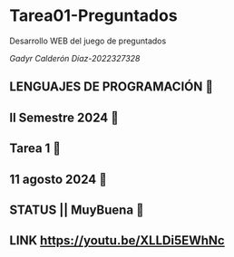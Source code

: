 # Tarea01-Preguntados
Desarrollo WEB del juego de preguntados

_Gadyr Calderón Díaz-2022327328_
## LENGUAJES DE PROGRAMACIÓN 🚀
## ll Semestre 2024 🚀
## Tarea 1 🚀
## 11 agosto 2024 🚀
## STATUS || MuyBuena 🚀
## LINK https://youtu.be/XLLDi5EWhNc
